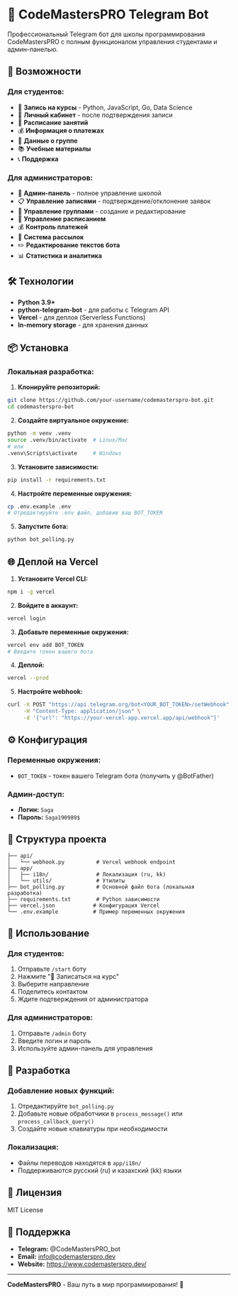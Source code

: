 # 🤖 CodeMastersPRO Telegram Bot

Профессиональный Telegram бот для школы программирования CodeMastersPRO с полным функционалом управления студентами и админ-панелью.

## 🚀 Возможности

### Для студентов:
- 📝 **Запись на курсы** - Python, JavaScript, Go, Data Science
- 👤 **Личный кабинет** - после подтверждения записи
- 📅 **Расписание занятий**
- 💰 **Информация о платежах**
- 👥 **Данные о группе**
- 📚 **Учебные материалы**
- 📞 **Поддержка**

### Для администраторов:
- 🔧 **Админ-панель** - полное управление школой
- 📋 **Управление записями** - подтверждение/отклонение заявок
- 👥 **Управление группами** - создание и редактирование
- 📅 **Управление расписанием**
- 💰 **Контроль платежей**
- 📢 **Система рассылок**
- ✏️ **Редактирование текстов бота**
- 📊 **Статистика и аналитика**

## 🛠 Технологии

- **Python 3.9+**
- **python-telegram-bot** - для работы с Telegram API
- **Vercel** - для деплоя (Serverless Functions)
- **In-memory storage** - для хранения данных

## 📦 Установка

### Локальная разработка:

1. **Клонируйте репозиторий:**
```bash
git clone https://github.com/your-username/codemasterspro-bot.git
cd codemasterspro-bot
```

2. **Создайте виртуальное окружение:**
```bash
python -m venv .venv
source .venv/bin/activate  # Linux/Mac
# или
.venv\Scripts\activate     # Windows
```

3. **Установите зависимости:**
```bash
pip install -r requirements.txt
```

4. **Настройте переменные окружения:**
```bash
cp .env.example .env
# Отредактируйте .env файл, добавив ваш BOT_TOKEN
```

5. **Запустите бота:**
```bash
python bot_polling.py
```

## 🌐 Деплой на Vercel

1. **Установите Vercel CLI:**
```bash
npm i -g vercel
```

2. **Войдите в аккаунт:**
```bash
vercel login
```

3. **Добавьте переменные окружения:**
```bash
vercel env add BOT_TOKEN
# Введите токен вашего бота
```

4. **Деплой:**
```bash
vercel --prod
```

5. **Настройте webhook:**
```bash
curl -X POST "https://api.telegram.org/bot<YOUR_BOT_TOKEN>/setWebhook" \
     -H "Content-Type: application/json" \
     -d '{"url": "https://your-vercel-app.vercel.app/api/webhook"}'
```

## ⚙️ Конфигурация

### Переменные окружения:
- `BOT_TOKEN` - токен вашего Telegram бота (получить у @BotFather)

### Админ-доступ:
- **Логин:** `Saga`
- **Пароль:** `Saga190989$`

## 📁 Структура проекта

```
├── api/
│   └── webhook.py          # Vercel webhook endpoint
├── app/
│   ├── i18n/               # Локализация (ru, kk)
│   └── utils/              # Утилиты
├── bot_polling.py          # Основной файл бота (локальная разработка)
├── requirements.txt        # Python зависимости
├── vercel.json            # Конфигурация Vercel
└── .env.example           # Пример переменных окружения
```

## 🎯 Использование

### Для студентов:
1. Отправьте `/start` боту
2. Нажмите "📝 Записаться на курс"
3. Выберите направление
4. Поделитесь контактом
5. Ждите подтверждения от администратора

### Для администраторов:
1. Отправьте `/admin` боту
2. Введите логин и пароль
3. Используйте админ-панель для управления

## 🔧 Разработка

### Добавление новых функций:
1. Отредактируйте `bot_polling.py`
2. Добавьте новые обработчики в `process_message()` или `process_callback_query()`
3. Создайте новые клавиатуры при необходимости

### Локализация:
- Файлы переводов находятся в `app/i18n/`
- Поддерживаются русский (ru) и казахский (kk) языки

## 📄 Лицензия

MIT License

## 🤝 Поддержка

- **Telegram:** @CodeMastersPRO_bot
- **Email:** info@codemasterspro.dev
- **Website:** https://www.codemasterspro.dev/

---

**CodeMastersPRO** - Ваш путь в мир программирования! 🚀
